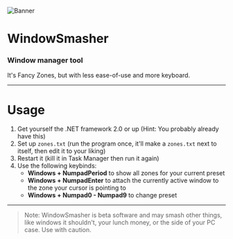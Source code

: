![Banner](https://kagari.moe/outer_assets/windowsmasher/windowsmasher.png)
# WindowSmasher
### Window manager tool
It's Fancy Zones, but with less ease-of-use and more keyboard.

---

# Usage

1. Get yourself the .NET framework 2.0 or up (Hint: You probably already have this)
2. Set up `zones.txt` (run the program once, it'll make a `zones.txt` next to itself, then edit it to your liking)
3. Restart it (kill it in Task Manager then run it again)
4. Use the following keybinds:
	- **Windows + NumpadPeriod** to show all zones for your current preset
	- **Windows + NumpadEnter** to attach the currently active window to the zone your cursor is pointing to
	- **Windows + Numpad0 - Numpad9** to change preset

---

> Note: WindowSmasher is beta software and may smash other things, like windows it shouldn't, your lunch money, or the side of your PC case. Use with caution.